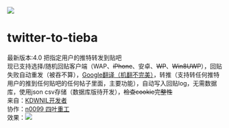 ![](https://nullmix.ml/favicon.ico)
# twitter-to-tieba
最新版本:4.0
把指定用户的推特转发到贴吧<br />
现已支持选择/随机回贴客户端（WAP、<del>iPhone</del>、安卓、<del>WP</del>、<del>Win8UWP</del>），回贴失败自动重发（被吞不算），[Google翻译（机翻不完美）](https://github.com/statickidz/php-google-translate-free)，转推（支持转任何推特用户的推到任何贴吧的任何帖子里面，主要功能），自动写入回贴log，无需数据库，使用json csv存储（数据库版待开发），<del>检查cookie完整性</del><br />
来自：[KDWNIL开发者](https://kdwnil.ml)<br />
协作：[n0099 四叶重工](https://n0099.cf)<br />
效果：![](https://kdwnil.github.io/api/images/twtotb1.png)
